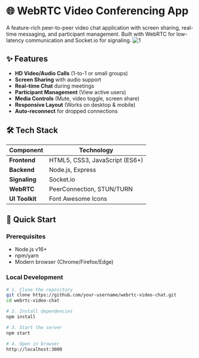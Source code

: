 # 🌐 WebRTC Video Conferencing App

A feature-rich peer-to-peer video chat application with screen sharing, real-time messaging, and participant management. Built with WebRTC for low-latency communication and Socket.io for signaling.
![1](https://github.com/user-attachments/assets/60993290-6725-4a04-a49f-6a7cbabcaae3)
## ✨ Features

- **HD Video/Audio Calls** (1-to-1 or small groups)
- **Screen Sharing** with audio support
- **Real-time Chat** during meetings
- **Participant Management** (View active users)
- **Media Controls** (Mute, video toggle, screen share)
- **Responsive Layout** (Works on desktop & mobile)
- **Auto-reconnect** for dropped connections

## 🛠 Tech Stack

| Component | Technology |
|-----------|------------|
| **Frontend** | HTML5, CSS3, JavaScript (ES6+) |
| **Backend** | Node.js, Express |
| **Signaling** | Socket.io |
| **WebRTC** | PeerConnection, STUN/TURN |
| **UI Toolkit** | Font Awesome Icons |

## 🚀 Quick Start

### Prerequisites
- Node.js v16+
- npm/yarn
- Modern browser (Chrome/Firefox/Edge)

### Local Development
```bash
# 1. Clone the repository
git clone https://github.com/your-username/webrtc-video-chat.git
cd webrtc-video-chat

# 2. Install dependencies
npm install

# 3. Start the server
npm start

# 4. Open in browser
http://localhost:3000
